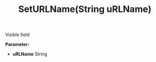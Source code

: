 ﻿---
uid: crmscript_ref_NSContact_SetURLName
title: SetURLName(String uRLName)
intellisense: NSContact.SetURLName
keywords: NSContact, GetURLName
so.topic: reference
---

Visible field

**Parameter:** 
 - **uRLName** String

